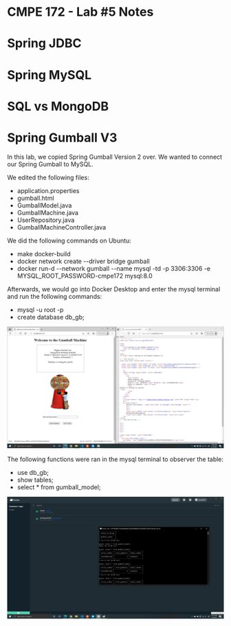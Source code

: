 # CMPE 172 - Lab #5 Notes

# Spring JDBC

# Spring MySQL

# SQL vs MongoDB

# Spring Gumball V3
In this lab, we copied Spring Gumball Version 2 over. We wanted to connect our Spring Gumball to MySQL. 

We edited the following files:
* application.properties
* gumball.html
* GumballModel.java
* GumballMachine.java
* UserRepository.java
* GumballMachineController.java

We did the following commands on Ubuntu:
* make docker-build
* docker network create --driver bridge gumball
* docker run-d --network gumball --name mysql -td -p 3306:3306 -e MYSQL_ROOT_PASSWORD-cmpe172 mysql:8.0

Afterwards, we would go into Docker Desktop and enter the mysql terminal and run the following commands:
* mysql -u root -p
* create database db_gb;

![Gumball V3](172.5/172.5.gb3.1.png)

The following functions were ran in the mysql terminal to observer the table:
* use db_gb;
* show tables;
* select * from gumball_model;

![MySQL Gumball](172.5/172.5.gb3.2.png)
